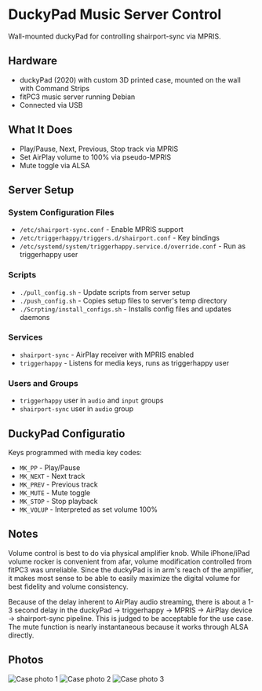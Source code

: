 # DuckyPad Music Server Control

Wall-mounted duckyPad for controlling shairport-sync via MPRIS.

## Hardware

- duckyPad (2020) with custom 3D printed case, mounted on the wall with Command Strips
- fitPC3 music server running Debian
- Connected via USB

## What It Does

- Play/Pause, Next, Previous, Stop track via MPRIS
- Set AirPlay volume to 100% via pseudo-MPRIS
- Mute toggle via ALSA

## Server Setup

### System Configuration Files
- `/etc/shairport-sync.conf` - Enable MPRIS support
- `/etc/triggerhappy/triggers.d/shairport.conf` - Key bindings
- `/etc/systemd/system/triggerhappy.service.d/override.conf` - Run as triggerhappy user

### Scripts
- `./pull_config.sh` - Update scripts from server setup
- `./push_config.sh` - Copies setup files to server's temp directory
- `./Scrpting/install_configs.sh` - Installs config files and updates daemons

### Services
- `shairport-sync` - AirPlay receiver with MPRIS enabled
- `triggerhappy` - Listens for media keys, runs as triggerhappy user

### Users and Groups
- `triggerhappy` user in `audio` and `input` groups
- `shairport-sync` user in `audio` group

## DuckyPad Configuratio

Keys programmed with media key codes:
- `MK_PP` - Play/Pause
- `MK_NEXT` - Next track
- `MK_PREV` - Previous track
- `MK_MUTE` - Mute toggle
- `MK_STOP` - Stop playback
- `MK_VOLUP` - Interpreted as set volume 100%

## Notes

Volume control is best to do via physical amplifier knob. While iPhone/iPad volume rocker is convenient from afar, volume modification controlled from fitPC3 was unreliable. Since the duckyPad is in arm's reach of the amplifier, it makes most sense to be able to easily maximize the digital volume for best fidelity and volume consistency.

Because of the delay inherent to AirPlay audio streaming, there is about a 1-3 second delay in the duckyPad -> triggerhappy -> MPRIS -> AirPlay device -> shairport-sync pipeline. This is judged to be acceptable for the use case. The mute function is nearly instantaneous because it works through ALSA directly.

## Photos

![Case photo 1](Photos/Case1.jpg)
![Case photo 2](Photos/Case2.jpg)
![Case photo 3](Photos/Case3.jpg)
